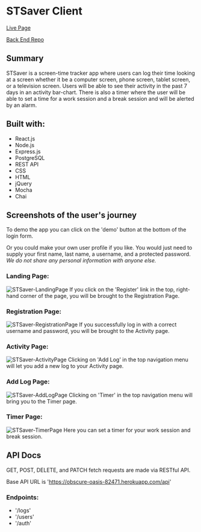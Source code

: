 # STSaver Client

[Live Page](https://stsaver-app.now.sh/)

[Back End Repo](https://github.com/patrickgus/stsaver-api)

## Summary

STSaver is a screen-time tracker app where users can log their time looking at a screen whether it be a computer screen, phone screen, tablet screen, or a television screen. Users will be able to see their activity in the past 7 days in an activity bar-chart. There is also a timer where the user will be able to set a time for a work session and a break session and will be alerted by an alarm.

## Built with:

  - React.js
  - Node.js
  - Express.js
  - PostgreSQL
  - REST API
  - CSS
  - HTML
  - jQuery
  - Mocha
  - Chai

## Screenshots of the user's journey

To demo the app you can click on the 'demo' button at the bottom of the login form.

Or you could make your own user profile if you like. You would just need to supply your first name, last name, a username, and a protected password.
_We do not share any personal information with anyone else._

### Landing Page:
![STSaver-LandingPage](https://user-images.githubusercontent.com/53308172/76572448-59e09e00-6477-11ea-8f3e-ddd21d258942.png)
If you click on the 'Register' link in the top, right-hand corner of the page, you will be brought to the Registration Page.
### Registration Page:
![STSaver-RegistrationPage](https://user-images.githubusercontent.com/53308172/76572479-6ebd3180-6477-11ea-9472-16f3d4966fae.png)
If you successfully log in with a correct username and password, you will be brought to the Activity page.
### Activity Page:
![STSaver-ActivityPage](https://user-images.githubusercontent.com/53308172/76572521-8694b580-6477-11ea-8191-8da4fda8cc4d.png)
Clicking on 'Add Log' in the top navigation menu will let you add a new log to your Activity page.
### Add Log Page:
![STSaver-AddLogPage](https://user-images.githubusercontent.com/53308172/76572591-b5ab2700-6477-11ea-9035-b24f854e5653.png)
Clicking on 'Timer' in the top navigation menu will bring you to the Timer page.
### Timer Page:
![STSaver-TimerPage](https://user-images.githubusercontent.com/53308172/76572644-e1c6a800-6477-11ea-8c5e-788a6b1ef45a.png)
Here you can set a timer for your work session and break session.
## API Docs

GET, POST, DELETE, and PATCH fetch requests are made via RESTful API.

Base API URL is 'https://obscure-oasis-82471.herokuapp.com/api'

### Endpoints:

  - '/logs'
  - '/users'
  - '/auth'
